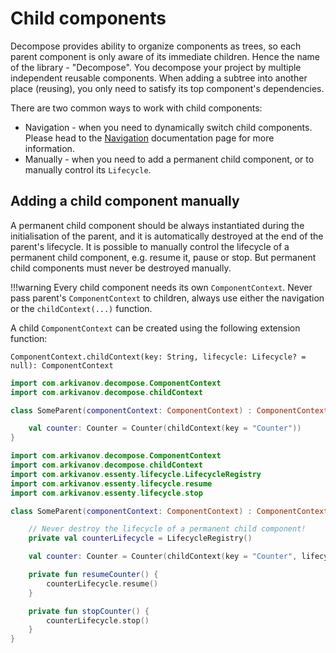 # Child components

Decompose provides ability to organize components as trees, so each parent component is only aware of its immediate children. Hence the name of the library - "Decompose". You decompose your project by multiple independent reusable components. When adding a subtree into another place (reusing), you only need to satisfy its top component's dependencies.

There are two common ways to work with child components:

- Navigation - when you need to dynamically switch child components. Please head to
  the [Navigation](../navigation/overview.md) documentation page for more information.
- Manually - when you need to add a permanent child component, or to manually control its `Lifecycle`.

## Adding a child component manually

A permanent child component should be always instantiated during the initialisation of the parent, and it is automatically destroyed at the end of the parent's lifecycle. It is possible to manually control the lifecycle of a permanent child component, e.g. resume it, pause or stop. But permanent child components must never be destroyed manually.

!!!warning
    Every child component needs its own `ComponentContext`. Never pass parent's `ComponentContext` to children, always use either the navigation or the `childContext(...)` function.

A child `ComponentContext` can be created using the following extension function:

`ComponentContext.childContext(key: String, lifecycle: Lifecycle? = null): ComponentContext`

```kotlin title="Example of a child component without lifecycle control"
import com.arkivanov.decompose.ComponentContext
import com.arkivanov.decompose.childContext

class SomeParent(componentContext: ComponentContext) : ComponentContext by componentContext {

    val counter: Counter = Counter(childContext(key = "Counter"))
}
```

```kotlin title="Example of a child component with lifecycle control"
import com.arkivanov.decompose.ComponentContext
import com.arkivanov.decompose.childContext
import com.arkivanov.essenty.lifecycle.LifecycleRegistry
import com.arkivanov.essenty.lifecycle.resume
import com.arkivanov.essenty.lifecycle.stop

class SomeParent(componentContext: ComponentContext) : ComponentContext by componentContext {

    // Never destroy the lifecycle of a permanent child component! 
    private val counterLifecycle = LifecycleRegistry()

    val counter: Counter = Counter(childContext(key = "Counter", lifecycle = counterLifecycle))

    private fun resumeCounter() {
        counterLifecycle.resume()
    }

    private fun stopCounter() {
        counterLifecycle.stop()
    }
}
```
